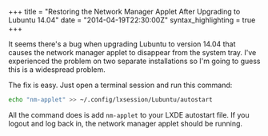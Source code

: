+++
title = "Restoring the Network Manager Applet After Upgrading to Lubuntu 14.04"
date = "2014-04-19T22:30:00Z"
syntax_highlighting = true
+++

It seems there's a bug when upgrading Lubuntu to version 14.04 that causes the network manager applet to disappear from the system tray. I've experienced the problem on two separate installations so I'm going to guess this is a widespread problem.


The fix is easy. Just open a terminal session and run this command:

```bash
echo "nm-applet" >> ~/.config/lxsession/Lubuntu/autostart
```

All the command does is add `nm-applet` to your LXDE autostart file. If you logout and log back in, the network manager applet should be running.

<!--more-->

